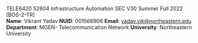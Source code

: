 TELE6420 52604 Infrastructure Automation SEC V30 Summer Full 2022 [BOS-2-TR]  
**Name**:  Vikrant Yadav
**NUID**:  001566908
**Email**:  yadav.vik@northeastern.edu  
**Department**: MGEN-  Telecommunication Network  **University**:  Northeastern University
